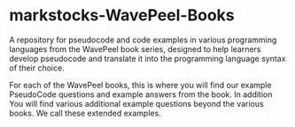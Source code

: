 # markstocks-WavePeel-Books
A repository for pseudocode and code examples in various programming languages from the WavePeel book series, designed to help learners develop pseudocode and translate it into the programming language syntax of their choice.

For each of the  WavePeel books,  this is where you will find our example PseudoCode questions and example answers from the book. In addition  You will find various additional example questions beyond the various books. We call these extended examples.
